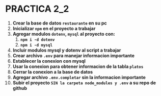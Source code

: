 # PRACTICA 2_2

1. **Crear la base de datos `restaurante` en su pc**
1. **Inicializar `npm` en el proyecto a trabajar**
1. **Agregar modulos `dotenv`, `mysql` al proyecto con:**
    1. **``npm i -d dotenv``**
    2. **``npm i -d mysql``**
1. **Incluir modulos mysql y dotenv al script a trabajar**
1. **Crear archivo `.env` para manejar informacion importante**
1. **Establecer la conexion con mysql**
1. **Usar la conexion para obtener informacion de la tabla `platos`**
1. **Cerrar la conexion a la base de datos**
1. **Agregar archivo `.env.completar` sin la informacion importante**
1. **Subir el proyecto `SIN la carpeta node_modules y .env` a su repo de github**